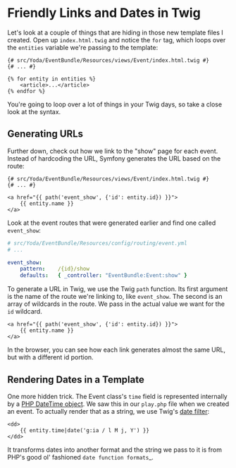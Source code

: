 # Friendly Links and Dates in Twig

Let's look at a couple of things that are hiding in those new template files
I created. Open up `index.html.twig` and notice the `for` tag, which
loops over the `entities` variable we're passing to the template:

```html+jinja
{# src/Yoda/EventBundle/Resources/views/Event/index.html.twig #}
{# ... #}

{% for entity in entities %}
    <article>...</article>
{% endfor %}
```

You're going to loop over a lot of things in your Twig days, so take a close
look at the syntax.

## Generating URLs

Further down, check out how we link to the "show" page for each event. Instead
of hardcoding the URL, Symfony generates the URL based on the route:

```html+jinja
{# src/Yoda/EventBundle/Resources/views/Event/index.html.twig #}
{# ... #}

<a href="{{ path('event_show', {'id': entity.id}) }}">
    {{ entity.name }}
</a>
```

Look at the event routes that were generated earlier and find one called
`event_show`:

```yaml
# src/Yoda/EventBundle/Resources/config/routing/event.yml
# ...

event_show:
    pattern:    /{id}/show
    defaults:   { _controller: "EventBundle:Event:show" }
```

To generate a URL in Twig, we use the Twig `path` function.
Its first  argument is the name of the route we're linking to, like `event_show`.
The second is an array of wildcards in the route. We pass in the actual value
we want for the `id` wildcard.

```html+jinja
<a href="{{ path('event_show', {'id': entity.id}) }}">
    {{ entity.name }}
</a>
```

In the browser, you can see how each link generates almost the same URL, but
with a different id portion.

## Rendering Dates in a Template

One more hidden trick. The Event class's `time` field is represented
internally by a [PHP DateTime object][PHP DateTime object]. We saw this in our `play.php` file
when we created an event. To actually render that as a string, we use Twig's
[date filter][date filter]:

```html+jinja
<dd>
    {{ entity.time|date('g:ia / l M j, Y') }}
</dd>
```

It transforms dates into another format and the string we pass to it is from
PHP's good ol' fashioned `date function formats`_.

[PHP DateTime object]: http://www.php.net/manual/en/class.datetime.php
[date filter]: http://twig.sensiolabs.org/doc/filters/date.html
[date function formats]: http://www.php.net/manual/en/function.date.php

